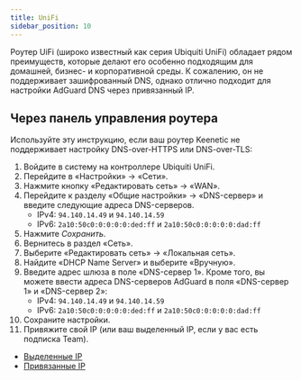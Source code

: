 ```yaml
---
title: UniFi
sidebar_position: 10
---
```


Роутер UiFi (широко известный как серия Ubiquiti UniFi) обладает рядом преимуществ, которые делают его особенно подходящим для домашней, бизнес- и корпоративной среды. К сожалению, он не поддерживает зашифрованный DNS, однако отлично подходит для настройки AdGuard DNS через привязанный IP.

## Через панель управления роутера

Используйте эту инструкцию, если ваш роутер Keenetic не поддерживает настройку DNS-over-HTTPS или DNS-over-TLS:

1. Войдите в систему на контроллере Ubiquiti UniFi.
2. Перейдите в «Настройки» → «Сети».
3. Нажмите кнопку «Редактировать сеть» → «WAN».
4. Перейдите к разделу «Общие настройки» → «DNS-сервер» и введите следующие адреса DNS-серверов.
   - IPv4: `94.140.14.49` и `94.140.14.59`
   - IPv6: `2a10:50c0:0:0:0:0:ded:ff` и `2a10:50c0:0:0:0:0:dad:ff`
5. Нажмите _Сохранить_.
6. Вернитесь в раздел «Сеть».
7. Выберите «Редактировать сеть» → «Локальная сеть».
8. Найдите «DHCP Name Server» и выберите «Вручную».
9. Введите адрес шлюза в поле «DNS-сервер 1». Кроме того, вы можете ввести адреса DNS-серверов AdGuard в поля «DNS-сервер 1» и «DNS-сервер 2»:
   - IPv4: `94.140.14.49` и `94.140.14.59`
   - IPv6: `2a10:50c0:0:0:0:0:ded:ff` и `2a10:50c0:0:0:0:0:dad:ff`
10. Сохраните настройки.
11. Привяжите свой IP (или ваш выделенный IP, если у вас есть подписка Team).

- [Выделенные IP](private-dns/connect-devices/other-options/dedicated-ip.md)
- [Привязанные IP](private-dns/connect-devices/other-options/linked-ip.md)
